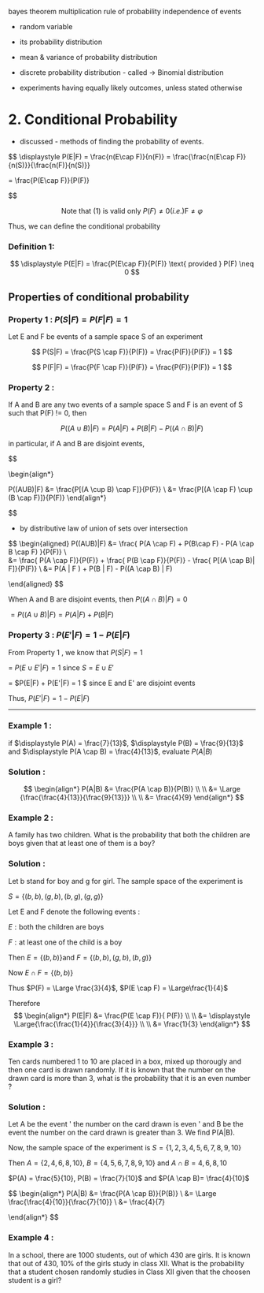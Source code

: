 
<body>
    <script src="https://cdnjs.cloudflare.com/ajax/libs/mathjax/2.7.7/MathJax.js?config=TeX-MML-AM_CHTML" async></script>
    <link rel="stylesheet" href="https://cdnjs.cloudflare.com/ajax/libs/KaTeX/0.15.2/katex.min.css">
    <script src="https://cdnjs.cloudflare.com/ajax/libs/KaTeX/0.15.2/katex.min.js"></script>
    <script src="https://cdnjs.cloudflare.com/ajax/libs/KaTeX/0.15.2/contrib/auto-render.min.js"></script>
    <script>
        document.addEventListener("DOMContentLoaded", function() {
            renderMathInElement(document.body, {
                delimiters: [
                    { left: "$$", right: "$$", display: true },
                    { left: "$", right: "$", display: false }
                ]
            });
        });
    </script>   
</body>

bayes theorem
multiplication rule of probability
independence of events

* random variable 
* its probability distribution
* mean & variance of probability distribution

* discrete probability distribution  - called -> Binomial distribution

* experiments having equally likely outcomes, unless stated otherwise

# 2. Conditional Probability

- discussed - methods of finding the probability of events.

$$
\displaystyle P(E|F) = 
\frac{n(E\cap F)}{n(F)}
= \frac{\frac{n(E\cap F)}{n(S)}}{\frac{n(F)}{n(S)}}

= \frac{P(E\cap F)}{P(F)}


$$

$$
\text{Note that (1) is valid only } P(F) \neq 0 (i.e.) \text{F} \neq φ
$$

Thus, we can define the conditional probability

### Definition 1: 

$$
\displaystyle P(E|F) =  \frac{P(E\cap F)}{P(F)} \text{ provided } P(F) \neq 0
$$

## Properties of conditional probability

### Property 1 :  $P(S|F) = P(F|F) = 1$

Let E and F be events of a sample space S of an experiment

$$
 P(S|F) = \frac{P(S \cap F)}{P(F)} = \frac{P(F)}{P(F)} = 1
$$

$$
 P(F|F) = \frac{P(F \cap F)}{P(F)} = \frac{P(F)}{P(F)} = 1
$$

### Property 2 : 

If A and B are any two events of a sample space S and F is an event of S such that P(F) != 0, then

$$
P((A \cup B) | F) = P(A | F ) + P(B | F) - P((A \cap B) | F)
$$

in particular, if A and B are disjoint events, 

$$

\begin{align*}
  
  P((AUB)|F) &= \frac{P[(A \cup B) \cap F]}{P(F)} \\ 
             &= \frac{P[(A \cap F) \cup (B \cap F)]}{P(F)}
\end{align*}

$$

- by distributive law of union of sets over intersection

$$
\begin{aligned}
  P((AUB)|F) &= \frac{ P(A \cap F) + P(B\cap F) - P(A \cap B \cap F) }{P(F)} \\  
  &= \frac{ P(A \cap F)}{P(F)} + \frac{ P(B \cap F)}{P(F)} - \frac{ P[(A \cap B)|  F]}{P(F)} \\
  &= P(A | F ) + P(B | F) - P((A \cap B) | F)
      
\end{aligned} $$

When A and B are disjoint events, then $P((A \cap B)|F) = 0$

$= P((A \cup B)|F) = P(A|F) + P(B|F)$


### Property 3 : $P(E' | F) = 1 - P(E|F)$

From Property 1 , we know that  $P(S|F) = 1$

= $P( E \cup E'|F ) = 1$ since $S = E \cup E'$

= $P(E|F) + P(E'|F) = 1 $ since E and E' are disjoint events

Thus, $P(E'|F) = 1 - P(E|F)$

------

### Example 1 : 

if $\displaystyle P(A) =  \frac{7}{13}$, $\displaystyle P(B) =  \frac{9}{13}$ and $\displaystyle P(A \cap B) =  \frac{4}{13}$, evaluate $P(A|B)$

### Solution :

$$
 \begin{align*}
 P(A|B)  &= \frac{P(A \cap B)}{P(B)} \\
              \\
         &= \Large  {\frac{\frac{4}{13}}{\frac{9}{13}}} \\ \\
         &= \frac{4}{9}
\end{align*}
$$

### Example 2 :

A family has two children. What is the probability that both the children are boys given that at least one of them is a boy?

### Solution :

Let b stand for boy and g for girl. 
The sample space of the experiment is 

$S = \{ (b,b), (g,b), (b,g), (g,g) \}$

Let E and F denote the following events : 

$E : \text{both the children are boys}$

$F : \text{at least one of the child is a boy }$

Then $E = \{ (b,b) \}$and $F = \{ (b,b), (g,b), (b,g) \}$

Now $E \cap F = \{ (b,b) \}$

Thus $P(F) = \Large \frac{3}{4}$, $P(E \cap F) = \Large\frac{1}{4}$

Therefore 
$$
\begin{align*}
P(E|F) &= \frac{P(E \cap F)}{ P(F)} \\ \\
       &= \displaystyle \Large{\frac{\frac{1}{4}}{\frac{3}{4}}} \\ \\
       &= \frac{1}{3}
\end{align*}
$$

### Example 3 :

Ten cards numbered 1 to 10 are placed in a box, mixed up thorougly and then one card is drawn randomly. If it is known that the number on the drawn card is more than 3, what is the probability that it is an even number ? 

### Solution : 

Let A be the event ' the number on the card drawn is even ' and B  be the event the number on the card drawn is greater than 3. 
We find P(A|B).

Now, the sample space of the experiment is $S = \{1, 2, 3, 4, 5, 6, 7, 8, 9, 10\}$

Then $A = \{ 2, 4, 6, 8, 10 \}$, $B = \{ 4, 5, 6, 7, 8, 9, 10\}$ and $A \cap B = {4, 6, 8, 10}$

$P(A) = \frac{5}{10}, P(B) = \frac{7}{10}$ and  $P(A \cap B)= \frac{4}{10}$

$$
 \begin{align*}
  P(A|B) &= \frac{P(A \cap B)}{P(B)} \\
         &= \Large \frac{\frac{4}{10}}{\frac{7}{10}} \\
         &= \frac{4}{7}

 \end{align*}
$$

### Example 4 :

In a school, there are 1000 students, out of which 430 are girls. It is known that out of 430, 10% of the girls study in class XII.
What is the probability that a student chosen randomly studies in Class XII given that the choosen student is a girl?
